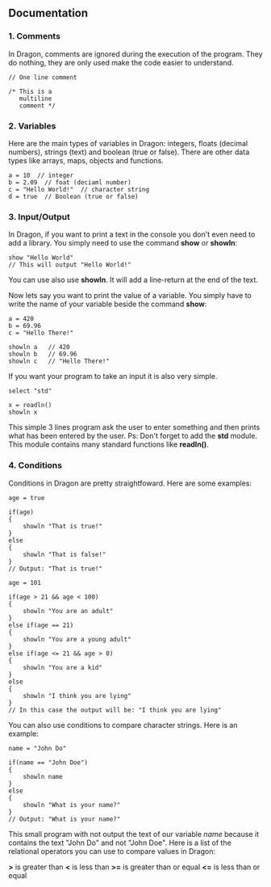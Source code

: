 

## Documentation

### 1. Comments
In Dragon, comments are ignored during the execution of the program. They do nothing, they are only used make the code easier to understand.
```
// One line comment

/* This is a 
   multiline
   comment */
```


### 2. Variables
Here are the main types of variables in Dragon: integers, floats (decimal numbers), strings (text) and boolean (true or false).
There are other data types like arrays, maps, objects and functions.
```
a = 10  // integer
b = 2.09  // foat (deciaml number)
c = "Hello World!"  // character string
d = true  // Boolean (true or false)
```


### 3. Input/Output

In Dragon, if you want to print a text in the console you don't even need to add a library. You simply need to use the command __show__ or __showln__:
```
show "Hello World"
// This will output "Hello World!"
```
You can use also use __showln__. It will add a line-return at the end of the text.

Now lets say you want to print the value of a variable. You simply have to write the name of your variable beside the command __show__:
```
a = 420
b = 69.96
c = "Hello There!"

showln a   // 420
showln b   // 69.96
showln c   // "Hello There!"
```

If you want your program to take an input it is also very simple.
```
select "std"

x = readln()
showln x
```
This simple 3 lines program ask the user to enter something and then prints what has been entered by the user.
Ps: Don't forget to add the __std__ module. This module contains many standard functions like __readln()__.


### 4. Conditions

Conditions in Dragon are pretty straightfoward. Here are some examples:
```
age = true

if(age)
{
    showln "That is true!"
} 
else
{
    showln "That is false!"
}
// Output: "That is true!"
```

```
age = 101

if(age > 21 && age < 100)
{
    showln "You are an adult"
} 
else if(age == 21)
{
    showln "You are a young adult"
}
else if(age <= 21 && age > 0)
{
    showln "You are a kid"
}
else
{
    showln "I think you are lying"
}
// In this case the output will be: "I think you are lying"
```

You can also use conditions to compare character strings. Here is an example:
```
name = "John Do"

if(name == "John Doe")
{
    showln name
}
else
{
    showln "What is your name?"
}
// Output: "What is your name?"
```
This small program with not output the text of our variable _name_ because it contains the text "John Do" and not "John Doe".
Here is a list of the relational operators you can use to compare values in Dragon:

__>__ is greater than
__<__ is less than
__>=__ is greater than or equal
__<=__ is less than or equal
